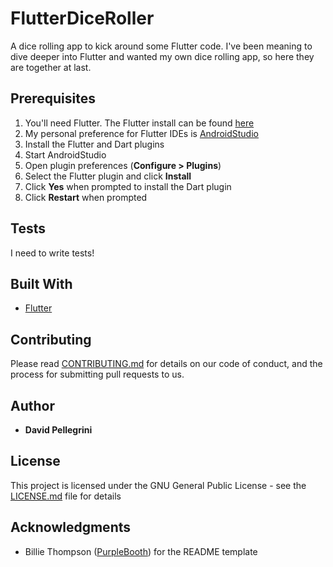 # FlutterDiceRoller
A dice rolling app to kick around some Flutter code. I've been meaning to dive deeper into Flutter and wanted my own dice rolling app, so here they are together at last.

## Prerequisites
1. You'll need Flutter. The Flutter install can be found [here](https://flutter.dev/docs/get-started/install)
1. My personal preference for Flutter IDEs is [AndroidStudio](https://developer.android.com/studio)
1. Install the Flutter and Dart plugins
  2. Start AndroidStudio
  2. Open plugin preferences (**Configure > Plugins**)
  2. Select the Flutter plugin and click **Install**
  2. Click **Yes** when prompted to install the Dart plugin
  2. Click **Restart** when prompted

## Tests
I need to write tests!

## Built With
* [Flutter](https://flutter.dev/)

## Contributing
Please read [CONTRIBUTING.md](CONTRIBUTING.md) for details on our code of conduct, and the process for submitting pull requests to us.

## Author
* **David Pellegrini**

## License
This project is licensed under the GNU General Public License - see the [LICENSE.md](LICENSE.md) file for details

## Acknowledgments
* Billie Thompson ([PurpleBooth](https://github.com/PurpleBooth)) for the README template
